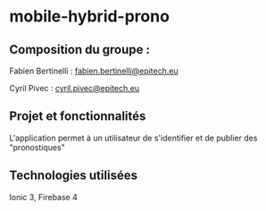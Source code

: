 # mobile-hybrid-prono

## Composition du groupe :

Fabien Bertinelli : fabien.bertinelli@epitech.eu

Cyril Pivec : cyril.pivec@epitech.eu

## Projet et fonctionnalités

L'application permet à un utilisateur de s'identifier et de publier des "pronostiques"

## Technologies utilisées

Ionic 3, Firebase 4

